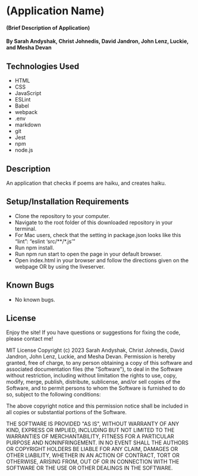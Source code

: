 # (Application Name)

#### (Brief Description of Application)

#### By Sarah Andyshak, Christ Johnedis, David Jandron, John Lenz, Luckie, and Mesha Devan

## Technologies Used

* HTML
* CSS
* JavaScript
* ESLint
* Babel
* webpack
* .env
* markdown
* git
* Jest
* npm
* node.js

## Description
An application that checks if poems are haiku, and creates haiku.

## Setup/Installation Requirements

* Clone the repository to your computer.
* Navigate to the root folder of this downloaded repository in your terminal.
* For Mac users, check that the setting in package.json looks like this “lint”: “eslint ‘src/**/*.js’”
* Run npm install.
* Run npm run start to open the page in your default browser.
* Open index.html in your browser and follow the directions given on the webpage OR by using the liveserver.

## Known Bugs

* No known bugs.

## License
Enjoy the site! If you have questions or suggestions for fixing the code, please contact me!

MIT License Copyright (c) 2023 Sarah Andyshak, Christ Johnedis, David Jandron, John Lenz, Luckie, and Mesha Devan. Permission is hereby granted, free of charge, to any person obtaining a copy of this software and associated documentation files (the "Software"), to deal in the Software without restriction, including without limitation the rights to use, copy, modify, merge, publish, distribute, sublicense, and/or sell copies of the Software, and to permit persons to whom the Software is furnished to do so, subject to the following conditions:

The above copyright notice and this permission notice shall be included in all copies or substantial portions of the Software.

THE SOFTWARE IS PROVIDED "AS IS", WITHOUT WARRANTY OF ANY KIND, EXPRESS OR IMPLIED, INCLUDING BUT NOT LIMITED TO THE WARRANTIES OF MERCHANTABILITY, FITNESS FOR A PARTICULAR PURPOSE AND NONINFRINGEMENT. IN NO EVENT SHALL THE AUTHORS OR COPYRIGHT HOLDERS BE LIABLE FOR ANY CLAIM, DAMAGES OR OTHER LIABILITY, WHETHER IN AN ACTION OF CONTRACT, TORT OR OTHERWISE, ARISING FROM, OUT OF OR IN CONNECTION WITH THE SOFTWARE OR THE USE OR OTHER DEALINGS IN THE SOFTWARE.